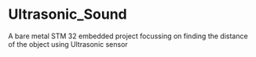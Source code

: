 # Ultrasonic_Sound
 A bare metal STM 32 embedded project focussing on finding the distance of the object using Ultrasonic sensor
